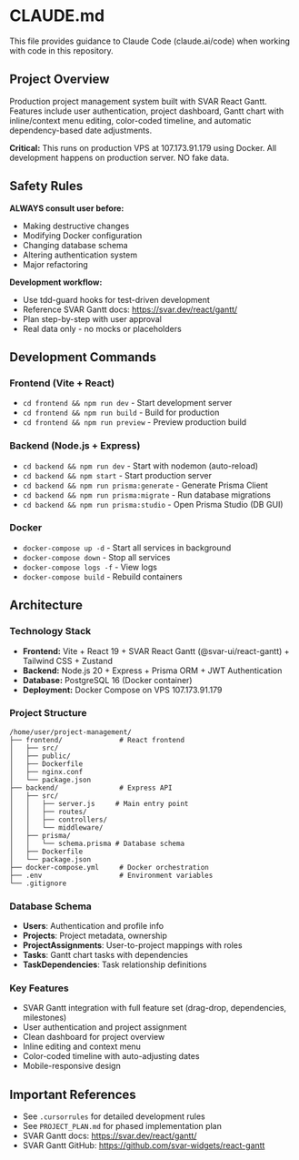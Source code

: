 # CLAUDE.md

This file provides guidance to Claude Code (claude.ai/code) when working with code in this repository.

## Project Overview

Production project management system built with SVAR React Gantt. Features include user authentication, project dashboard, Gantt chart with inline/context menu editing, color-coded timeline, and automatic dependency-based date adjustments.

**Critical:** This runs on production VPS at 107.173.91.179 using Docker. All development happens on production server. NO fake data.

## Safety Rules

**ALWAYS consult user before:**
- Making destructive changes
- Modifying Docker configuration
- Changing database schema
- Altering authentication system
- Major refactoring

**Development workflow:**
- Use tdd-guard hooks for test-driven development
- Reference SVAR Gantt docs: https://svar.dev/react/gantt/
- Plan step-by-step with user approval
- Real data only - no mocks or placeholders

## Development Commands

### Frontend (Vite + React)
- `cd frontend && npm run dev` - Start development server
- `cd frontend && npm run build` - Build for production
- `cd frontend && npm run preview` - Preview production build

### Backend (Node.js + Express)
- `cd backend && npm run dev` - Start with nodemon (auto-reload)
- `cd backend && npm start` - Start production server
- `cd backend && npm run prisma:generate` - Generate Prisma Client
- `cd backend && npm run prisma:migrate` - Run database migrations
- `cd backend && npm run prisma:studio` - Open Prisma Studio (DB GUI)

### Docker
- `docker-compose up -d` - Start all services in background
- `docker-compose down` - Stop all services
- `docker-compose logs -f` - View logs
- `docker-compose build` - Rebuild containers

## Architecture

### Technology Stack
- **Frontend:** Vite + React 19 + SVAR React Gantt (@svar-ui/react-gantt) + Tailwind CSS + Zustand
- **Backend:** Node.js 20 + Express + Prisma ORM + JWT Authentication
- **Database:** PostgreSQL 16 (Docker container)
- **Deployment:** Docker Compose on VPS 107.173.91.179

### Project Structure
```
/home/user/project-management/
├── frontend/              # React frontend
│   ├── src/
│   ├── public/
│   ├── Dockerfile
│   ├── nginx.conf
│   └── package.json
├── backend/               # Express API
│   ├── src/
│   │   ├── server.js     # Main entry point
│   │   ├── routes/
│   │   ├── controllers/
│   │   └── middleware/
│   ├── prisma/
│   │   └── schema.prisma # Database schema
│   ├── Dockerfile
│   └── package.json
├── docker-compose.yml     # Docker orchestration
├── .env                   # Environment variables
└── .gitignore
```

### Database Schema
- **Users**: Authentication and profile info
- **Projects**: Project metadata, ownership
- **ProjectAssignments**: User-to-project mappings with roles
- **Tasks**: Gantt chart tasks with dependencies
- **TaskDependencies**: Task relationship definitions

### Key Features
- SVAR Gantt integration with full feature set (drag-drop, dependencies, milestones)
- User authentication and project assignment
- Clean dashboard for project overview
- Inline editing and context menu
- Color-coded timeline with auto-adjusting dates
- Mobile-responsive design

## Important References

- See `.cursorrules` for detailed development rules
- See `PROJECT_PLAN.md` for phased implementation plan
- SVAR Gantt docs: https://svar.dev/react/gantt/
- SVAR Gantt GitHub: https://github.com/svar-widgets/react-gantt

